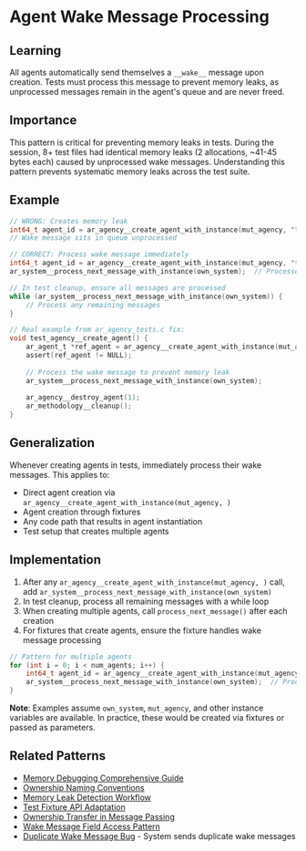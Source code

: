 # Agent Wake Message Processing

## Learning
All agents automatically send themselves a `__wake__` message upon creation. Tests must process this message to prevent memory leaks, as unprocessed messages remain in the agent's queue and are never freed.

## Importance
This pattern is critical for preventing memory leaks in tests. During the session, 8+ test files had identical memory leaks (2 allocations, ~41-45 bytes each) caused by unprocessed wake messages. Understanding this pattern prevents systematic memory leaks across the test suite.

## Example
```c
// WRONG: Creates memory leak
int64_t agent_id = ar_agency__create_agent_with_instance(mut_agency, "test_method", "1.0.0", NULL);
// Wake message sits in queue unprocessed

// CORRECT: Process wake message immediately
int64_t agent_id = ar_agency__create_agent_with_instance(mut_agency, "test_method", "1.0.0", NULL);
ar_system__process_next_message_with_instance(own_system);  // Processes and frees wake message

// In test cleanup, ensure all messages are processed
while (ar_system__process_next_message_with_instance(own_system)) {
    // Process any remaining messages
}

// Real example from ar_agency_tests.c fix:
void test_agency__create_agent() {
    ar_agent_t *ref_agent = ar_agency__create_agent_with_instance(mut_agency, "test_agent", "1.0.0", NULL);
    assert(ref_agent != NULL);
    
    // Process the wake message to prevent memory leak
    ar_system__process_next_message_with_instance(own_system);
    
    ar_agency__destroy_agent(1);
    ar_methodology__cleanup();
}
```

## Generalization
Whenever creating agents in tests, immediately process their wake messages. This applies to:
- Direct agent creation via `ar_agency__create_agent_with_instance(mut_agency, )`
- Agent creation through fixtures
- Any code path that results in agent instantiation
- Test setup that creates multiple agents

## Implementation
1. After any `ar_agency__create_agent_with_instance(mut_agency, )` call, add `ar_system__process_next_message_with_instance(own_system)`
2. In test cleanup, process all remaining messages with a while loop
3. When creating multiple agents, call `process_next_message()` after each creation
4. For fixtures that create agents, ensure the fixture handles wake message processing

```c
// Pattern for multiple agents
for (int i = 0; i < num_agents; i++) {
    int64_t agent_id = ar_agency__create_agent_with_instance(mut_agency, "method", "1.0.0", NULL);
    ar_system__process_next_message_with_instance(own_system);  // Process each wake message
}
```


**Note**: Examples assume `own_system`, `mut_agency`, and other instance variables are available. In practice, these would be created via fixtures or passed as parameters.
## Related Patterns
- [Memory Debugging Comprehensive Guide](memory-debugging-comprehensive-guide.md)
- [Ownership Naming Conventions](ownership-naming-conventions.md)
- [Memory Leak Detection Workflow](memory-leak-detection-workflow.md)
- [Test Fixture API Adaptation](test-fixture-api-adaptation.md)
- [Ownership Transfer in Message Passing](ownership-drop-message-passing.md)
- [Wake Message Field Access Pattern](wake-message-field-access-pattern.md)
- [Duplicate Wake Message Bug](duplicate-wake-message-bug.md) - System sends duplicate wake messages